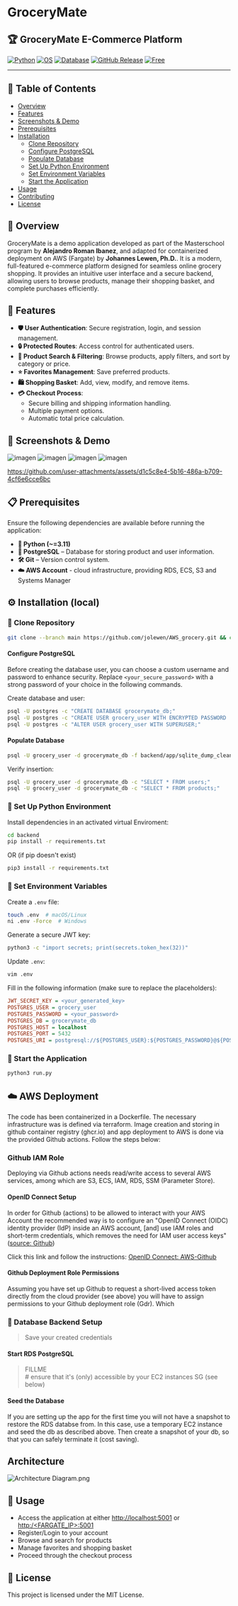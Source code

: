 # GroceryMate

## 🏆 GroceryMate E-Commerce Platform

[![Python](https://img.shields.io/badge/Languages-Python%2C%20JavaScript%2C%20Terraform-blue)](https://www.python.org/)
[![OS](https://img.shields.io/badge/OS-Linux%2C%20Windows%2C%20macOS-green)](https://www.kernel.org/)
[![Database](https://img.shields.io/badge/Database-PostgreSQL-336791)](https://www.postgresql.org/)
[![GitHub Release](https://img.shields.io/github/v/release/AlejandroRomanIbanez/AWS_grocery)](https://github.com/AlejandroRomanIbanez/AWS_grocery/releases/tag/v2.0.0)
[![Free](https://img.shields.io/badge/Free_for_Non_Commercial_Use-brightgreen)](#-license)

---

## 📌 Table of Contents

- [Overview](#-overview)
- [Features](#-features)
- [Screenshots & Demo](#-screenshots--demo)
- [Prerequisites](#-prerequisites)
- [Installation](#-installation)
    - [Clone Repository](#-clone-repository)
    - [Configure PostgreSQL](#-configure-postgresql)
    - [Populate Database](#-populate-database)
    - [Set Up Python Environment](#-set-up-python-environment)
    - [Set Environment Variables](#-set-environment-variables)
    - [Start the Application](#-start-the-application)
- [Usage](#-usage)
- [Contributing](#-contributing)
- [License](#-license)

## 🚀 Overview

GroceryMate is a demo application developed as part of the Masterschool program 
by **Alejandro Roman Ibanez**, and adapted for containerized deployment on 
AWS (Fargate) by **Johannes Lewen, Ph.D.**. It is a modern, full-featured 
e-commerce platform designed for seamless online grocery shopping. It provides 
an intuitive user interface and a secure backend, allowing users to browse 
products, manage their shopping basket, and complete purchases efficiently.

## 🛒 Features

- **🛡️ User Authentication**: Secure registration, login, and session
  management.
- **🔒 Protected Routes**: Access control for authenticated users.
- **🔎 Product Search & Filtering**: Browse products, apply filters, and sort by
  category or price.
- **⭐ Favorites Management**: Save preferred products.
- **🛍️ Shopping Basket**: Add, view, modify, and remove items.
- **💳 Checkout Process**:
    - Secure billing and shipping information handling.
    - Multiple payment options.
    - Automatic total price calculation.

## 📸 Screenshots & Demo

![imagen](https://github.com/user-attachments/assets/ea039195-67a2-4bf2-9613-2ee1e666231a)
![imagen](https://github.com/user-attachments/assets/a87e5c50-5a9e-45b8-ad16-2dbff41acd00)
![imagen](https://github.com/user-attachments/assets/589aae62-67ef-4496-bd3b-772cd32ca386)
![imagen](https://github.com/user-attachments/assets/2772b85e-81f7-446a-9296-4fdc2b652cb7)

https://github.com/user-attachments/assets/d1c5c8e4-5b16-486a-b709-4cf6e6cce6bc

## 📋 Prerequisites

Ensure the following dependencies are available before running the application:

- **🐍 Python (~=3.11)**
- **🐘 PostgreSQL** – Database for storing product and user information.
- **🛠️ Git** – Version control system.
- **☁️ AWS Account** - cloud infrastructure, providing RDS, ECS, S3 and Systems Manager

## ⚙️ Installation (local)

### 🔹 Clone Repository

```sh
git clone --branch main https://github.com/jolewen/AWS_grocery.git && cd AWS_grocery
```

#### Configure PostgreSQL
Before creating the database user, you can choose a custom username and password
to enhance security. Replace `<your_secure_password>` with a strong password of
your choice in the following commands.

Create database and user:

```sh
psql -U postgres -c "CREATE DATABASE grocerymate_db;"
psql -U postgres -c "CREATE USER grocery_user WITH ENCRYPTED PASSWORD '<your_secure_password>';"  # Replace <your_secure_password> with a strong password of your choice
psql -U postgres -c "ALTER USER grocery_user WITH SUPERUSER;"
```

#### Populate Database

```sh
psql -U grocery_user -d grocerymate_db -f backend/app/sqlite_dump_clean.sql
```

Verify insertion:

```sh
psql -U grocery_user -d grocerymate_db -c "SELECT * FROM users;"
psql -U grocery_user -d grocerymate_db -c "SELECT * FROM products;"
```

### 🔹 Set Up Python Environment

Install dependencies in an activated virtual Enviroment:

```sh
cd backend
pip install -r requirements.txt
```

OR (if pip doesn't exist)

```sh
pip3 install -r requirements.txt
```

### 🔹 Set Environment Variables

Create a `.env` file:

```sh
touch .env  # macOS/Linux
ni .env -Force  # Windows
```

Generate a secure JWT key:

```sh
python3 -c "import secrets; print(secrets.token_hex(32))"
```

Update `.env`:

```sh
vim .env
```

Fill in the following information (make sure to replace the placeholders):

```ini
JWT_SECRET_KEY = <your_generated_key>
POSTGRES_USER = grocery_user
POSTGRES_PASSWORD = <your_password>
POSTGRES_DB = grocerymate_db
POSTGRES_HOST = localhost
POSTGRES_PORT = 5432
POSTGRES_URI = postgresql://${POSTGRES_USER}:${POSTGRES_PASSWORD}@${POSTGRES_HOST}:5432/${POSTGRES_DB}
```

### 🔹 Start the Application

```sh
python3 run.py
```


## ☁️ AWS Deployment
The code has been containerized in a Dockerfile. The necessary infrastructure was is defined via terraform. 
Image creation and storing in github container registry (ghcr.io) and app deployment to AWS is done via the provided Github actions.
Follow the steps below:

### Github IAM Role
Deploying via Github actions needs read/write access to several AWS services, 
among which are S3, ECS, IAM, RDS, SSM (Parameter Store).

#### OpenID Connect Setup
In order for Github (actions) to be allowed to interact with your AWS Account
the recommended way is to configure an "OpenID Connect (OIDC) identity provider (IdP) inside an AWS account, 
[and] use IAM roles and short-term credentials, which removes the need for IAM user access keys" ([source: Github](https://docs.github.com/en/actions/concepts/security/about-security-hardening-with-openid-connect))

Click this link and follow the instructions: [OpenID Connect: AWS-Github](https://aws.amazon.com/blogs/security/use-iam-roles-to-connect-github-actions-to-actions-in-aws/)

#### Github Deployment Role Permissions
Assuming you have set up Github to request a short-lived access token directly from the cloud provider (see above)
you will have to assign permissions to your Github deployment role (Gdr).
Which 

### 🔹 Database Backend Setup
> Save your created credentials

#### Start RDS PostgreSQL
> FILLME \
> \# ensure that it's (only) accessible by your EC2 instances SG (see below)

#### Seed the Database
If you are setting up the app for the first time you will not have a snapshot to restore 
the RDS databse from. In this case, use a temporary EC2 instance and seed the db 
as described above. 
Then create a snapshot of your db, so that you can safely terminate it (cost saving).

## Architecture
![Architecture Diagram.png](docs/Architecture%20Diagram.png)

## 📖 Usage

- Access the application at either [http://localhost:5001](http://localhost:5001) or [http:/<FARGATE_IP>:5001](http://<FARGATE_IP:5001)
- Register/Login to your account
- Browse and search for products
- Manage favorites and shopping basket
- Proceed through the checkout process

## 📜 License

This project is licensed under the MIT License.




